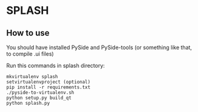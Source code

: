 SPLASH
======

How to use
----------

You should have installed PySide and PySide-tools (or something like that, to compile .ui files)

Run this commands in splash directory:

    mkvirtualenv splash
    setvirtualenvproject (optional)
    pip install -r requirements.txt
    ./pyside-to-virtualenv.sh
    python setup.py build_qt
    python splash.py
